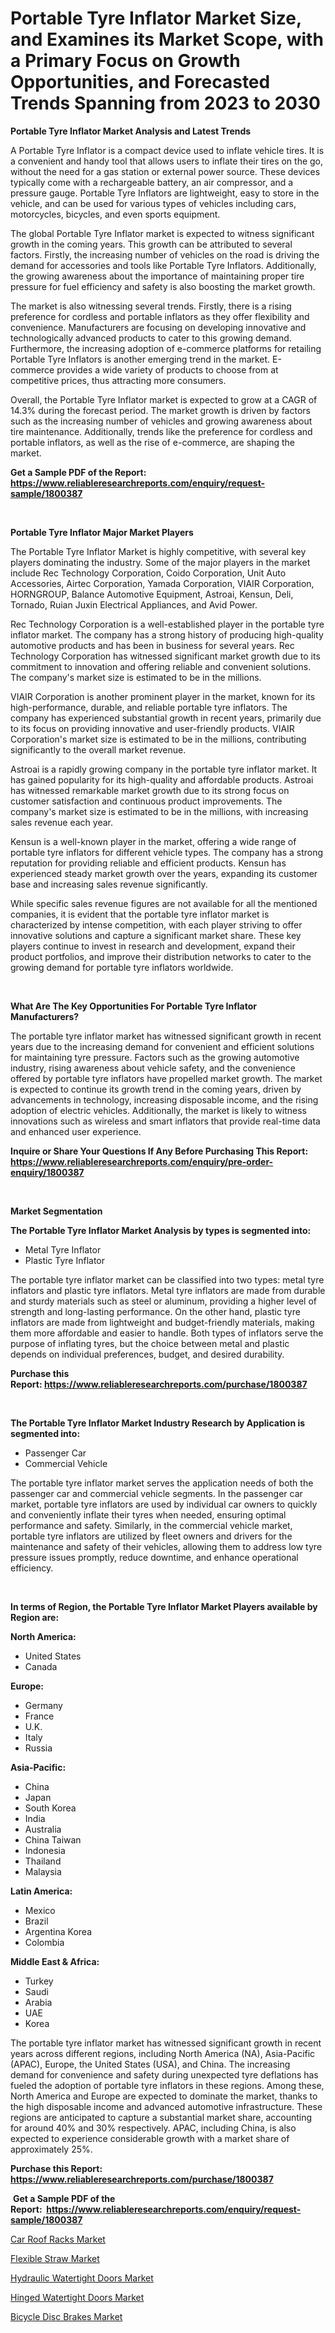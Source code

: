 <p><h1>Portable Tyre Inflator Market Size, and Examines its Market Scope, with a Primary Focus on Growth Opportunities, and Forecasted Trends Spanning from 2023 to 2030</h1></p><p><strong>Portable Tyre Inflator Market Analysis and Latest Trends</strong></p>
<p><p>A Portable Tyre Inflator is a compact device used to inflate vehicle tires. It is a convenient and handy tool that allows users to inflate their tires on the go, without the need for a gas station or external power source. These devices typically come with a rechargeable battery, an air compressor, and a pressure gauge. Portable Tyre Inflators are lightweight, easy to store in the vehicle, and can be used for various types of vehicles including cars, motorcycles, bicycles, and even sports equipment.</p><p>The global Portable Tyre Inflator market is expected to witness significant growth in the coming years. This growth can be attributed to several factors. Firstly, the increasing number of vehicles on the road is driving the demand for accessories and tools like Portable Tyre Inflators. Additionally, the growing awareness about the importance of maintaining proper tire pressure for fuel efficiency and safety is also boosting the market growth.</p><p>The market is also witnessing several trends. Firstly, there is a rising preference for cordless and portable inflators as they offer flexibility and convenience. Manufacturers are focusing on developing innovative and technologically advanced products to cater to this growing demand. Furthermore, the increasing adoption of e-commerce platforms for retailing Portable Tyre Inflators is another emerging trend in the market. E-commerce provides a wide variety of products to choose from at competitive prices, thus attracting more consumers.</p><p>Overall, the Portable Tyre Inflator market is expected to grow at a CAGR of 14.3% during the forecast period. The market growth is driven by factors such as the increasing number of vehicles and growing awareness about tire maintenance. Additionally, trends like the preference for cordless and portable inflators, as well as the rise of e-commerce, are shaping the market.</p></p>
<p><strong>Get a Sample PDF of the Report:&nbsp; <a href="https://www.reliableresearchreports.com/enquiry/request-sample/1800387">https://www.reliableresearchreports.com/enquiry/request-sample/1800387</a></strong></p>
<p>&nbsp;</p>
<p><strong>Portable Tyre Inflator Major Market Players</strong></p>
<p><p>The Portable Tyre Inflator Market is highly competitive, with several key players dominating the industry. Some of the major players in the market include Rec Technology Corporation, Coido Corporation, Unit Auto Accessories, Airtec Corporation, Yamada Corporation, VIAIR Corporation, HORNGROUP, Balance Automotive Equipment, Astroai, Kensun, Deli, Tornado, Ruian Juxin Electrical Appliances, and Avid Power.</p><p>Rec Technology Corporation is a well-established player in the portable tyre inflator market. The company has a strong history of producing high-quality automotive products and has been in business for several years. Rec Technology Corporation has witnessed significant market growth due to its commitment to innovation and offering reliable and convenient solutions. The company's market size is estimated to be in the millions.</p><p>VIAIR Corporation is another prominent player in the market, known for its high-performance, durable, and reliable portable tyre inflators. The company has experienced substantial growth in recent years, primarily due to its focus on providing innovative and user-friendly products. VIAIR Corporation's market size is estimated to be in the millions, contributing significantly to the overall market revenue.</p><p>Astroai is a rapidly growing company in the portable tyre inflator market. It has gained popularity for its high-quality and affordable products. Astroai has witnessed remarkable market growth due to its strong focus on customer satisfaction and continuous product improvements. The company's market size is estimated to be in the millions, with increasing sales revenue each year.</p><p>Kensun is a well-known player in the market, offering a wide range of portable tyre inflators for different vehicle types. The company has a strong reputation for providing reliable and efficient products. Kensun has experienced steady market growth over the years, expanding its customer base and increasing sales revenue significantly.</p><p>While specific sales revenue figures are not available for all the mentioned companies, it is evident that the portable tyre inflator market is characterized by intense competition, with each player striving to offer innovative solutions and capture a significant market share. These key players continue to invest in research and development, expand their product portfolios, and improve their distribution networks to cater to the growing demand for portable tyre inflators worldwide.</p></p>
<p>&nbsp;</p>
<p><strong>What Are The Key Opportunities For Portable Tyre Inflator Manufacturers?</strong></p>
<p><p>The portable tyre inflator market has witnessed significant growth in recent years due to the increasing demand for convenient and efficient solutions for maintaining tyre pressure. Factors such as the growing automotive industry, rising awareness about vehicle safety, and the convenience offered by portable tyre inflators have propelled market growth. The market is expected to continue its growth trend in the coming years, driven by advancements in technology, increasing disposable income, and the rising adoption of electric vehicles. Additionally, the market is likely to witness innovations such as wireless and smart inflators that provide real-time data and enhanced user experience.</p></p>
<p><strong>Inquire or Share Your Questions If Any Before Purchasing This Report: <a href="https://www.reliableresearchreports.com/enquiry/pre-order-enquiry/1800387">https://www.reliableresearchreports.com/enquiry/pre-order-enquiry/1800387</a></strong></p>
<p>&nbsp;</p>
<p><strong>Market Segmentation</strong></p>
<p><strong>The Portable Tyre Inflator Market Analysis by types is segmented into:</strong></p>
<p><ul><li>Metal Tyre Inflator</li><li>Plastic Tyre Inflator</li></ul></p>
<p><p>The portable tyre inflator market can be classified into two types: metal tyre inflators and plastic tyre inflators. Metal tyre inflators are made from durable and sturdy materials such as steel or aluminum, providing a higher level of strength and long-lasting performance. On the other hand, plastic tyre inflators are made from lightweight and budget-friendly materials, making them more affordable and easier to handle. Both types of inflators serve the purpose of inflating tyres, but the choice between metal and plastic depends on individual preferences, budget, and desired durability.</p></p>
<p><strong>Purchase this Report:&nbsp;<a href="https://www.reliableresearchreports.com/purchase/1800387">https://www.reliableresearchreports.com/purchase/1800387</a></strong></p>
<p>&nbsp;</p>
<p><strong>The Portable Tyre Inflator Market Industry Research by Application is segmented into:</strong></p>
<p><ul><li>Passenger Car</li><li>Commercial Vehicle</li></ul></p>
<p><p>The portable tyre inflator market serves the application needs of both the passenger car and commercial vehicle segments. In the passenger car market, portable tyre inflators are used by individual car owners to quickly and conveniently inflate their tyres when needed, ensuring optimal performance and safety. Similarly, in the commercial vehicle market, portable tyre inflators are utilized by fleet owners and drivers for the maintenance and safety of their vehicles, allowing them to address low tyre pressure issues promptly, reduce downtime, and enhance operational efficiency.</p></p>
<p>&nbsp;</p>
<p><strong>In terms of Region, the Portable Tyre Inflator Market Players available by Region are:</strong></p>
<p>
    <p> <strong> North America: </strong>
        <ul>
            <li>United States</li>
            <li>Canada</li>
        </ul>
        </p> 
    <p> <strong> Europe: </strong>
        <ul>
            <li>Germany</li>
            <li>France</li>
            <li>U.K.</li>
            <li>Italy</li>
            <li>Russia</li>
        </ul>
        </p> 
    <p> <strong> Asia-Pacific: </strong>
        <ul>
            <li>China</li>
            <li>Japan</li>
            <li>South Korea</li>
            <li>India</li>
            <li>Australia</li>
            <li>China Taiwan</li>
            <li>Indonesia</li>
            <li>Thailand</li>
            <li>Malaysia</li>
        </ul>
        </p> 
    <p> <strong> Latin America: </strong>
        <ul>
            <li>Mexico</li>
            <li>Brazil</li>
            <li>Argentina Korea</li>
            <li>Colombia</li>
        </ul>
        </p> 
    <p> <strong> Middle East & Africa: </strong>
        <ul>
            <li>Turkey</li>
            <li>Saudi</li>
            <li>Arabia</li>
            <li>UAE</li>
            <li>Korea</li>
        </ul>
    </p>
    </p>
<p><p>The portable tyre inflator market has witnessed significant growth in recent years across different regions, including North America (NA), Asia-Pacific (APAC), Europe, the United States (USA), and China. The increasing demand for convenience and safety during unexpected tyre deflations has fueled the adoption of portable tyre inflators in these regions. Among these, North America and Europe are expected to dominate the market, thanks to the high disposable income and advanced automotive infrastructure. These regions are anticipated to capture a substantial market share, accounting for around 40% and 30% respectively. APAC, including China, is also expected to experience considerable growth with a market share of approximately 25%.</p></p>
<p><strong>Purchase this Report: <a href="https://www.reliableresearchreports.com/purchase/1800387">https://www.reliableresearchreports.com/purchase/1800387</a></strong></p>
<p>&nbsp;<strong>Get a Sample PDF of the Report:&nbsp;&nbsp;<a href="https://www.reliableresearchreports.com/enquiry/request-sample/1800387">https://www.reliableresearchreports.com/enquiry/request-sample/1800387</a></strong></p>
<p><strong></strong></p>
<p><p><a href="https://github.com/amae102299/Market-Research-Report-List-1/blob/main/car-roof-racks-market.md">Car Roof Racks Market</a></p><p><a href="https://medium.com/@allelee654/flexible-straw-market-size-cagr-trends-2024-2030-7b8b2e22480d">Flexible Straw Market</a></p><p><a href="https://www.linkedin.com/pulse/hydraulic-watertight-doors-market-challenges-opportunities-growth-ckeke/">Hydraulic Watertight Doors Market</a></p><p><a href="https://www.linkedin.com/pulse/hinged-watertight-doors-market-size-2023-2030-global-wi5fe/">Hinged Watertight Doors Market</a></p><p><a href="https://github.com/prosalinda88/Market-Research-Report-List-1/blob/main/bicycle-disc-brakes-market.md">Bicycle Disc Brakes Market</a></p></p>